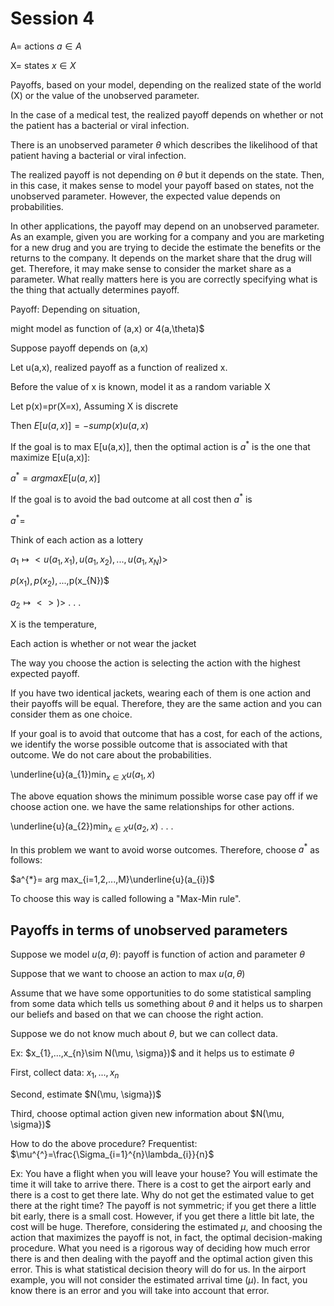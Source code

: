 # Session 4

A= actions    $a \in A$

X= states $x \in X$



Payoffs, based on your model, depending on the realized state of the world (X) or the value of the unobserved parameter.
 
In the case of a medical test, the realized payoff depends on whether or not the patient has a bacterial or viral infection. 

There is an unobserved parameter $\theta$ which describes the likelihood of that patient having a bacterial or viral infection.

The realized payoff is not depending on $\theta$ but it depends on the state. Then, in this case, it makes sense to model your payoff based on states, not the unobserved parameter. However, the expected value depends on probabilities. 

In other applications, the payoff may depend on an unobserved parameter. As an example, given you are working for a company and you are marketing for a new drug and you are trying to decide the estimate the benefits or the returns to the company.
It depends on the market share that the drug will get. Therefore, it may make sense to consider the market share as a parameter.
What really matters here is you are correctly specifying what is the thing that actually determines payoff.

Payoff: Depending on situation,

might model as function of (a,x) or 4(a,\theta)$

Suppose payoff depends on (a,x)

Let u(a,x), realized payoff as a function of realized x.

Before the value of x is known, model it as a random variable X

Let p(x)=pr(X=x), Assuming X is discrete

Then $E[u(a,x)]=-sum p(x)u(a,x)$

If the goal is to max E[u(a,x)], then the optimal action is $a^{*}$ is the one that maximize E[u(a,x)]:

$a^{*}=arg max E[u(a,x)]$ 

If the goal is to avoid the bad outcome at all cost then $a^{*}$ is

$a^{*}=$

Think of each action as a lottery 

$a_{1} \longmapsto <u(a_{1},x_{1}),u(a_{1},x_{2}),...,u(a_{1},x_{N})>$

$p(x_{1}),p(x_{2}),...,$p(x_{N})$

$a_{2} \longmapsto <>)>$
.
.
.

X is the temperature, 

Each action is whether or not wear the jacket

The way you choose the action is selecting the action with the highest expected payoff.

If you have two identical jackets, wearing each of them is one action and their payoffs will be equal. Therefore, they are the same action and you can consider them as one choice.

 If your goal is to avoid that outcome that has a cost, for each of the actions, we identify the worse possible outcome that is associated with that outcome. We do not care about the probabilities. 
 
 \underline{u}(a_{1})$\min_{x\in X} u(a_{1},x)$ 
 
The above equation shows the minimum possible worse case pay off if we choose action one. we have the same relationships for other actions.

\underline{u}(a_{2})$\min_{x\in X} u(a_{2},x)$ 
.
.
.

In this problem we want to avoid worse outcomes. Therefore, choose $a^{*}$ as follows:

$a^{*}= arg max_{i=1,2,...,M}\underline{u}(a_{i})$

To choose this way is called following a "Max-Min rule".


## Payoffs in terms of unobserved parameters

Suppose we model $u(a,\theta)$: payoff is function of action and parameter $\theta$

Suppose that we want to choose an action to max $u(a,\theta)$

Assume that we have some opportunities to do some statistical sampling from some data which tells us something about $\theta$ and it helps us to sharpen our beliefs and based on that we can choose the right action.

Suppose we do not know much about $\theta$, but we can collect data. 

Ex: $x_{1},...,x_{n}\sim N(\mu,  \sigma})$ and it helps us to estimate $\theta$


First, collect data: $x_{1},...,x_{n}$

Second, estimate $N(\mu,  \sigma})$

Third, choose optimal action given new information about $N(\mu,  \sigma})$

How to do the above procedure? 
Frequentist: $\mu^{^}=\frac{\Sigma_{i=1}^{n}\lambda_{i}}{n}$

Ex: You have a flight when you will leave your house? You will estimate the time it will take to arrive there. There is a cost to get the airport early and there is a cost to get there late. Why do not get the estimated value to get there at the right time? The payoff is not symmetric; if you get there a little bit early, there is a small cost. However, if you get there a little bit late, the cost will be huge. Therefore, considering the estimated $\mu$, and choosing the action that maximizes the payoff is not, in fact, the optimal decision-making procedure. What you need is a rigorous way of deciding how much error there is and then dealing with the payoff and the optimal action given this error. This is what statistical decision theory will do for us. In the airport example, you will not consider the estimated arrival time ($\mu$). In fact, you know there is an error and you will take into account that error.







